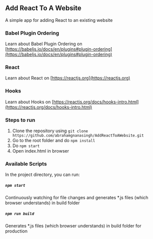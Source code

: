 ## Add React To A Website

A simple app for adding React to an existing website

### Babel Plugin Ordering

Learn about Babel Plugin Ordering on [https://babeljs.io/docs/en/plugins#plugin-ordering](https://babeljs.io/docs/en/plugins#plugin-ordering)

### React

Learn about React on [https://reactjs.org](https://reactjs.org)

### Hooks

Learn about Hooks on [https://reactjs.org/docs/hooks-intro.html](https://reactjs.org/docs/hooks-intro.html)

### Steps to run

1) Clone the repository using `git clone https://github.com/abrahamgnanasingh/AddReactToAWebsite.git`
2) Go to the root folder and do `npm install`
3) Do `npm start`
4) Open index.html in browser

### Available Scripts

In the project directory, you can run:

##### `npm start`

Continuously watching for file changes and generates *.js files (which browser understands) in build folder

##### `npm run build`

Generates *.js files (which browser understands) in build folder for production
